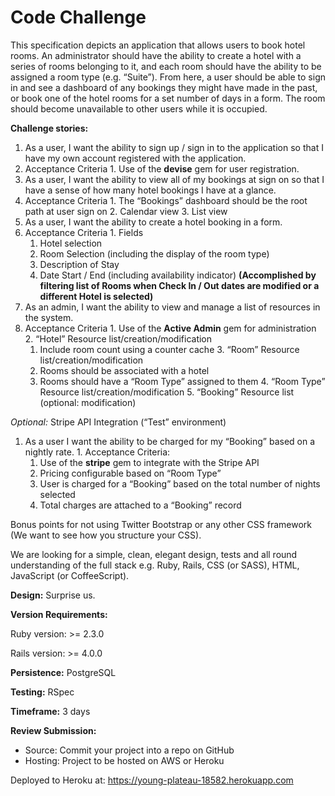 # Code Challenge

This specification depicts an application that allows users to book hotel rooms. An administrator should have the ability to create a hotel with a series of rooms belonging to it, and each room should have the ability to be assigned a room type (e.g. “Suite”). From here, a user should be able to sign in and see a dashboard of any bookings they might have made in the past, or book one of the hotel rooms for a set number of days in a form. The room should become unavailable to other users while it is occupied.

**Challenge stories:**

1. As a user, I want the ability to sign up / sign in to the application so that I have my own account registered with the application.
  1. Acceptance Criteria
    1. Use of the **devise** gem for user registration.
2. As a user, I want the ability to view all of my bookings at sign on so that I have a sense of how many hotel bookings I have at a glance.
  1. Acceptance Criteria
    1. The “Bookings” dashboard should be the root path at user sign on
    2. Calendar view
    3. List view
3. As a user, I want the ability to create a hotel booking in a form. 
  1. Acceptance Criteria
    1. Fields
      1. Hotel selection
      2. Room Selection (including the display of the room type)
      3. Description of Stay
      4. Date Start / End (including availability indicator) **(Accomplished by filtering list of Rooms when Check In / Out dates are modified or a different Hotel is selected)**
4. As an admin, I want the ability to view and manage a list of resources in the system.
  1. Acceptance Criteria
    1.  Use of the  **Active Admin** gem for administration
    2. “Hotel” Resource list/creation/modification
      1. Include room count using a counter cache
    3. “Room” Resource list/creation/modification
      1. Rooms should be associated with a hotel
      2. Rooms should have a “Room Type” assigned to them
    4. “Room Type” Resource list/creation/modification
    5. “Booking” Resource list (optional: modification)

*Optional:* Stripe API Integration (“Test” environment)
  1. As a user I want the ability to be charged for my “Booking” based on a nightly rate.
    1. Acceptance Criteria:
      1. Use of the  **stripe**  gem to integrate with the Stripe API
      2. Pricing configurable based on “Room Type”
      3. User is charged for a “Booking” based on the total number of nights selected
      4. Total charges are attached to a “Booking” record

Bonus points for not using Twitter Bootstrap or any other CSS framework (We want to see how you structure your CSS).

We are looking for a simple, clean, elegant design, tests and all round understanding of the full stack e.g. Ruby, Rails, CSS (or SASS), HTML, JavaScript (or CoffeeScript).

**Design:**  Surprise us.

**Version Requirements:**

Ruby version: >= 2.3.0

Rails version: >= 4.0.0

**Persistence:**  PostgreSQL

**Testing:**  RSpec

**Timeframe:**  3 days

**Review Submission:**
* Source: Commit your project into a repo on GitHub
* Hosting: Project to be hosted on AWS or Heroku

Deployed to Heroku at: https://young-plateau-18582.herokuapp.com
